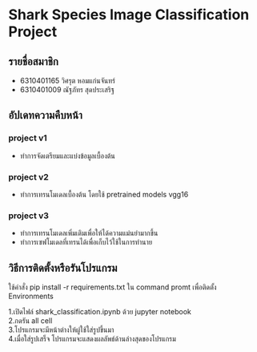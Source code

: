 # Shark Species Image Classification Project
## รายชื่อสมาชิก
* 6310401165 วิศรุต หอมแก่นจันทร์
* 6310401009 ณัฐภัทร สุดประเสริฐ 

## อัปเดทความคืบหน้า
### project v1
- ทำการจัดเตรียมและแบ่งข้อมูลเบื้องต้น

### project v2
- ทำการเทรนโมเดลเบื้องต้น โดยใช้ pretrained models vgg16 

### project v3
- ทำการเทรนโมเดลเพิ่มเติมเพื่อให้ได้ความแม่นยำมากขึ้น
- ทำการเซฟโมเดลที่เทรนได้เพื่อเก็บไว้ใช้ในการทำนาย

## วิธีการติดตั้งหรือรันโปรแกรม

ใช้คำสั่ง  pip install -r requirements.txt ใน command promt เพื่อติดตั้ง Environments

1.เปิดไฟล์ shark_classification.ipynb ด้วย jupyter notebook <br />
2.กดรัน all cell <br />
3.โปรแกรมจะมีหน้าต่างให้ผู่ใช้ใส่รูปขึ้นมา <br />
4.เมื่อใส่รูปเสร็จ โปรแกรมจะแสดงผลลัพธ์ด้านล่างสุดของโปรแกรม <br />

